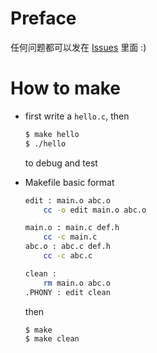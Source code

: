 #	Preface

任何问题都可以发在 [Issues](https://github.com/jJayyyyyyy/cs/issues) 里面 :)

#	How to make

*	first write a `hello.c`, then

	```bash
	$ make hello
	$ ./hello
	```
	to debug and test

*	Makefile basic format

	```bash
	edit : main.o abc.o
		cc -o edit main.o abc.o

	main.o : main.c def.h
		cc -c main.c
	abc.o : abc.c def.h
		cc -c abc.c

	clean :
		rm main.o abc.o
	.PHONY : edit clean
	```

	then

	```
	$ make
	$ make clean
	```
